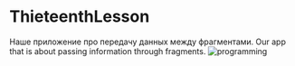 # ThieteenthLesson
Наше приложение про передачу данных между фрагментами.
Our app that is about passing information through fragments.
![programming](https://user-images.githubusercontent.com/78680986/107144383-e75c9480-694b-11eb-98c0-2cdf7d8bf6c7.jpg)
